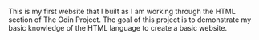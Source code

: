 This is my first website that I built as I am working through the HTML section of The Odin Project. The goal of this project is to demonstrate my basic knowledge of the HTML language to create a basic website.